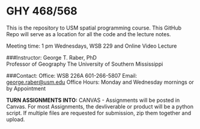 # GHY 468/568

This is the repository to USM spatial programming course.  This GitHub Repo will serve as a location for all the code and the lecture notes.  

Meeting time: 1 pm Wednesdays, WSB 229 and Online Video Lecture 


###Instructor:
George T. Raber, PhD  
Professor of Geography
The University of Southern Mississippi

###Contact:
Office: WSB 226A 601-266-5807
Email: george.raber@usm.edu
Office Hours: Monday and Wednesday mornings or by Appointment

**TURN ASSIGNMENTS INTO:**
CANVAS - Assignments will be posted in Canvas.  For most Assignments, the devliverable or product will be a python script.  If multiple files are requested for submission, zip them together and upload.












